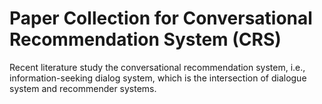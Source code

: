 # Paper Collection for Conversational Recommendation System (CRS)
Recent literature study the conversational recommendation system, i.e., information-seeking dialog system, which is the intersection of dialogue system and recommender systems.


